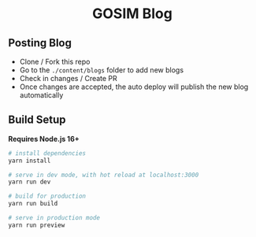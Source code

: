 <h1 align="center">GOSIM Blog</h1>

## Posting Blog

* Clone / Fork this repo
* Go to the `./content/blogs` folder to add new blogs
* Check in changes / Create PR
* Once changes are accepted, the auto deploy will publish the new blog automatically

## Build Setup

**Requires Node.js 16+**

```bash
# install dependencies
yarn install

# serve in dev mode, with hot reload at localhost:3000
yarn run dev

# build for production
yarn run build

# serve in production mode
yarn run preview

```
